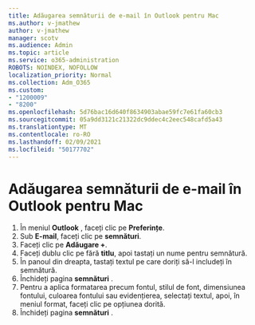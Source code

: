 ```yaml
---
title: Adăugarea semnăturii de e-mail în Outlook pentru Mac
ms.author: v-jmathew
author: v-jmathew
manager: scotv
ms.audience: Admin
ms.topic: article
ms.service: o365-administration
ROBOTS: NOINDEX, NOFOLLOW
localization_priority: Normal
ms.collection: Adm_O365
ms.custom:
- "1200009"
- "8200"
ms.openlocfilehash: 5d76bac16d640f8634903abae59fc7e61fa60cb3
ms.sourcegitcommit: 05a9dd3121c21322dc9ddec4c2eec548cafd5a43
ms.translationtype: MT
ms.contentlocale: ro-RO
ms.lasthandoff: 02/09/2021
ms.locfileid: "50177702"
---
```

# <a name="add-email-signature-in-outlook-for-mac"></a>Adăugarea semnăturii de e-mail în Outlook pentru Mac

1. În meniul **Outlook** , faceți clic pe **Preferințe**.
2. Sub **E-mail**, faceți clic pe **semnături**.
3. Faceți clic pe **Adăugare +**.
4. Faceți dublu clic pe fără **titlu**, apoi tastați un nume pentru semnătură.
5. În panoul din dreapta, tastați textul pe care doriți să-l includeți în semnătură.
6. Închideți pagina **semnături** .
7. Pentru a aplica formatarea precum fontul, stilul de font, dimensiunea fontului, culoarea fontului sau evidențierea, selectați textul, apoi, în meniul format, faceți clic pe opțiunea dorită.
8. Închideți pagina **semnături** .
